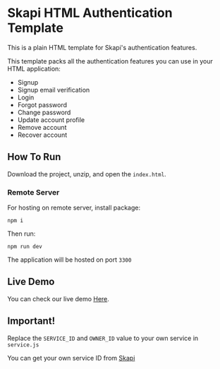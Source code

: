 # Skapi HTML Authentication Template

This is a plain HTML template for Skapi's authentication features.

This template packs all the authentication features you can use in your HTML application:

-   Signup
-   Signup email verification
-   Login
-   Forgot password
-   Change password
-   Update account profile
-   Remove account
-   Recover account

## How To Run

Download the project, unzip, and open the `index.html`.

### Remote Server

For hosting on remote server, install package:

```
npm i
```

Then run:

```
npm run dev
```

The application will be hosted on port `3300`

## Live Demo

You can check our live demo <a href="https://skapi-auth-html-template.skapi.com/" target="_blank">Here</a>.

## Important!

Replace the `SERVICE_ID` and `OWNER_ID` value to your own service in `service.js`

You can get your own service ID from [Skapi](https://www.skapi.com)
